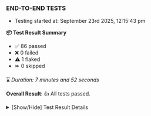 ### END-TO-END TESTS

- Testing started at: September 23rd 2025, 12:15:43 pm

**📦 Test Result Summary**

- ✅ 86 passed
- ❌ 0 failed
- ⚠️ 1 flaked
- ⏩ 0 skipped

⌛ _Duration: 7 minutes and 52 seconds_

**Overall Result**: 👍 All tests passed.



<details>
    <summary>[Show/Hide] Test Result Details</summary>
    <div markdown="1">

| Test | Browser | Test Case | Tags | Result |
| :---: | :---: | :--- | :---: | :---: |
| 1 | chromium-local-provider | imports design via File |  | ⚠️ |

</div>
</details>


<!-- To see the full report, please visit our CI/CD pipeline with reporter. -->
